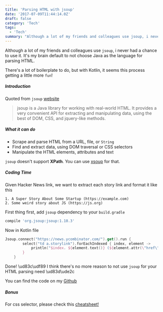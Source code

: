 ```yaml
---
title: 'Parsing HTML with jsoup'
date: '2017-07-09T11:44:14.0Z'
draft: false
category: 'Tech'
tags:
  - 'Tech'
summary: "Although a lot of my friends and colleagues use jsoup, i never had a chance to use it. It's my brain default to not choose Java as the language for parsing HTML."
---
```


Although a lot of my friends and colleagues use `jsoup`, i never had a chance to use it. It's my brain default to not choose Java as the language for parsing HTML.

There's a lot of boilerplate to do, but with Kotlin, it seems this process getting a little more `fun`!

##### Introduction

Quoted from `jsoup` [website](https://jsoup.org)

> jsoup is a Java library for working with real-world HTML. It provides a very convenient API for extracting and manipulating data, using the best of DOM, CSS, and jquery-like methods.

##### What it can do

- Scrape and parse HTML from a URL, file, or `String`
- Find and extract data, using DOM traversal or CSS selectors
- Manipulate the HTML elements, attributes and text

`jsoup` doesn't support **XPath**. You can use [xsoup](https://github.com/code4craft/xsoup) for that.

##### Coding Time

Given Hacker News link, we want to extract each story link and format it like this

```
1. A Super Story About Some Startup (https://example.com)
2. Some weird story about JS (https://js.org)
```

First thing first, add `jsoup` dependency to your `build.gradle`

```groovy
compile 'org.jsoup:jsoup:1.10.3'
```

Now in Kotlin file

```kotlin
Jsoup.connect("https://news.ycombinator.com/").get().run {
        select("td a.storylink").forEachIndexed { index, element ->
            println("$index. ${element.text()} (${element.attr(\"href\")})")
        }
    }
```

Done! \ud83c\udf89 I think there's no more reason to not use `jsoup` for your HTML parsing need \ud83d\ude2c

You can find the code on my [Github](https://github.com/esafirm/jsoup-example)

##### Bonus

For css selector, please check this [cheatsheet!](http://www.cheetyr.com/css-selectors)
